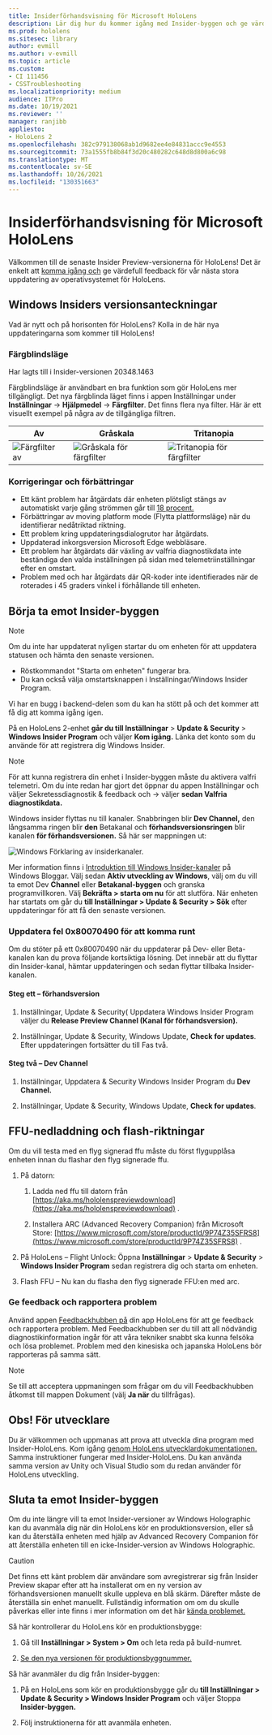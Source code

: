 ```yaml
---
title: Insiderförhandsvisning för Microsoft HoloLens
description: Lär dig hur du kommer igång med Insider-byggen och ge värdefull feedback för vår nästa större uppdatering av operativsystemet för HoloLens.
ms.prod: hololens
ms.sitesec: library
author: evmill
ms.author: v-evmill
ms.topic: article
ms.custom:
- CI 111456
- CSSTroubleshooting
ms.localizationpriority: medium
audience: ITPro
ms.date: 10/19/2021
ms.reviewer: ''
manager: ranjibb
appliesto:
- HoloLens 2
ms.openlocfilehash: 382c979138068ab1d9682ee4e84831accc9e4553
ms.sourcegitcommit: 73a1555fb8b84f3d20c480282c648d8d800a6c98
ms.translationtype: MT
ms.contentlocale: sv-SE
ms.lasthandoff: 10/26/2021
ms.locfileid: "130351663"
---
```

# <a name="insider-preview-for-microsoft-hololens"></a>Insiderförhandsvisning för Microsoft HoloLens

Välkommen till de senaste Insider Preview-versionerna för HoloLens! Det är enkelt att [komma igång och](hololens-insider.md#start-receiving-insider-builds) ge värdefull feedback för vår nästa stora uppdatering av operativsystemet för HoloLens.

## <a name="windows-insider-release-notes"></a>Windows Insiders versionsanteckningar

Vad är nytt och på horisonten för HoloLens? Kolla in de här nya uppdateringarna som kommer till HoloLens!

### <a name="colorblind-mode"></a>Färgblindsläge

Har lagts till i Insider-versionen 20348.1463

Färgblindsläge är användbart en bra funktion som gör HoloLens mer tillgängligt. Det nya färgblinda läget finns i appen Inställningar under **Inställningar**  ->  **Hjälpmedel**  ->  **Färgfilter**. Det finns flera nya filter. Här är ett visuellt exempel på några av de tillgängliga filtren.

| Av | Gråskala | Tritanopia |
|-----|-----------|------------|
| ![Färgfilter av](images/colorblind-off.png)   | ![Gråskala för färgfilter](images/colorblind-greyscale.png)         | ![Tritanopia för färgfilter](images/colorblind-tritanopia.png)          |

### <a name="fixes-and-improvements"></a>Korrigeringar och förbättringar

- Ett känt problem har åtgärdats där enheten plötsligt stängs av automatiskt varje gång strömmen går till [18 procent.](hololens-troubleshooting.md#every-time-the-power-goes-to-18-percent-the-device-suddenly-shuts-down-automatically)
- Förbättringar av moving platform mode (Flytta plattformsläge) när du identifierar nedåtriktad riktning.
- Ett problem kring uppdateringsdialogrutor har åtgärdats.
- Uppdaterad inkorgsversion Microsoft Edge webbläsare.
- Ett problem har åtgärdats där växling av valfria diagnostikdata inte beständiga den valda inställningen på sidan med telemetriinställningar efter en omstart.
- Problem med och har åtgärdats där QR-koder inte identifierades när de roterades i 45 graders vinkel i förhållande till enheten.

## <a name="start-receiving-insider-builds"></a>Börja ta emot Insider-byggen

> [!NOTE]
> Om du inte har uppdaterat nyligen startar du om enheten för att uppdatera statusen och hämta den senaste versionen.
>
> - Röstkommandot "Starta om enheten" fungerar bra.
> - Du kan också välja omstartsknappen i Inställningar/Windows Insider Program.
>
> Vi har en bugg i backend-delen som du kan ha stött på och det kommer att få dig att komma igång igen.

På en HoloLens 2-enhet **går du till Inställningar**  >  **Update & Security**  >  **Windows Insider Program** och väljer **Kom igång.** Länka det konto som du använde för att registrera dig Windows Insider.

> [!NOTE]
> För att kunna registrera din enhet i Insider-byggen måste du aktivera valfri telemetri. Om du inte redan har gjort det öppnar du appen Inställningar och väljer Sekretessdiagnostik & feedback och  ->   väljer **sedan Valfria diagnostikdata.**

Windows insider flyttas nu till kanaler. Snabbringen blir **Dev Channel,**  den långsamma ringen blir **den** Betakanal och **förhandsversionsringen** blir kanalen **för förhandsversionen.**  Så här ser mappningen ut:

![Windows Förklaring av insiderkanaler.](images/WindowsInsiderChannels.png)

Mer information finns i [Introduktion till Windows Insider-kanaler](https://blogs.windows.com/windowsexperience/2020/06/15/introducing-windows-insider-channels) på Windows Bloggar.
Välj sedan **Aktiv utveckling av Windows**, välj om du vill ta emot Dev **Channel** eller **Betakanal-byggen** och granska programvillkoren.
Välj **Bekräfta > starta om nu** för att slutföra. När enheten har startats om går du **till Inställningar > Update & Security > Sök** efter uppdateringar för att få den senaste versionen.

### <a name="update-error-0x80070490-work-around"></a>Uppdatera fel 0x80070490 för att komma runt

Om du stöter på ett 0x80070490 när du uppdaterar på Dev- eller Beta-kanalen kan du prova följande kortsiktiga lösning. Det innebär att du flyttar din Insider-kanal, hämtar uppdateringen och sedan flyttar tillbaka Insider-kanalen.

#### <a name="stage-one---release-preview"></a>Steg ett – förhandsversion

1. Inställningar, Update & Security( Uppdatera Windows Insider Program väljer du **Release Preview Channel (Kanal för förhandsversion).**

2. Inställningar, Update & Security, Windows Update, **Check for updates**. Efter uppdateringen fortsätter du till Fas två.

#### <a name="stage-two---dev-channel"></a>Steg två – Dev Channel

1. Inställningar, Uppdatera & Security Windows Insider Program du **Dev Channel.**

2. Inställningar, Update & Security, Windows Update, **Check for updates**.

## <a name="ffu-download-and-flash-directions"></a>FFU-nedladdning och flash-riktningar

Om du vill testa med en flyg signerad ffu måste du först flygupplåsa enheten innan du flashar den flyg signerade ffu.

1. På datorn:
    1. Ladda ned ffu till datorn från [https://aka.ms/hololenspreviewdownload](https://aka.ms/hololenspreviewdownload) .

    1. Installera ARC (Advanced Recovery Companion) från Microsoft Store: [https://www.microsoft.com/store/productId/9P74Z35SFRS8](https://www.microsoft.com/store/productId/9P74Z35SFRS8) .

1. På HoloLens – Flight Unlock: Öppna **Inställningar**  >  **Update & Security**  >  **Windows Insider Program** sedan registrera dig och starta om enheten.

1. Flash FFU – Nu kan du flasha den flyg signerade FFU:en med arc.

### <a name="provide-feedback-and-report-issues"></a>Ge feedback och rapportera problem

Använd appen [Feedbackhubben på](hololens-feedback.md) din app HoloLens för att ge feedback och rapportera problem. Med Feedbackhubben ser du till att all nödvändig diagnostikinformation ingår för att våra tekniker snabbt ska kunna felsöka och lösa problemet.  Problem med den kinesiska och japanska HoloLens bör rapporteras på samma sätt.

> [!NOTE]
> Se till att acceptera uppmaningen som frågar om du vill Feedbackhubben åtkomst till mappen Dokument (välj **Ja när** du tillfrågas).

## <a name="note-for-developers"></a>Obs! För utvecklare

Du är välkommen och uppmanas att prova att utveckla dina program med Insider-HoloLens.  Kom igång [genom HoloLens utvecklardokumentationen.](https://developer.microsoft.com/windows/mixed-reality/development) Samma instruktioner fungerar med Insider-HoloLens.  Du kan använda samma version av Unity och Visual Studio som du redan använder för HoloLens utveckling.

## <a name="stop-receiving-insider-builds"></a>Sluta ta emot Insider-byggen

Om du inte längre vill ta emot Insider-versioner av Windows Holographic kan du avanmäla dig när [](hololens-recovery.md) din HoloLens kör en produktionsversion, eller så kan du återställa enheten med hjälp av Advanced Recovery Companion för att återställa enheten till en icke-Insider-version av Windows Holographic.

> [!CAUTION]
> Det finns ett känt problem där användare som avregistrerar sig från Insider Preview skapar efter att ha installerat om en ny version av förhandsversionen manuellt skulle uppleva en blå skärm. Därefter måste de återställa sin enhet manuellt. Fullständig information om om du skulle påverkas eller inte finns i mer information om det här [kända problemet.](hololens-troubleshooting.md#blue-screen-after-unenrolling-from-insider-preview-on-a-device-flashed-with-an-insider-build)

Så här kontrollerar du HoloLens kör en produktionsbygge:

1. Gå till **Inställningar > System > Om** och leta reda på build-numret.

1. [Se den nya versionen för produktionsbyggnummer.](hololens-release-notes.md)

Så här avanmäler du dig från Insider-byggen:

1. På en HoloLens som kör en produktionsbygge går du **till Inställningar > Update & Security > Windows Insider Program** och väljer Stoppa **Insider-byggen.**

1. Följ instruktionerna för att avanmäla enheten.

